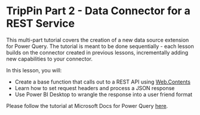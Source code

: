 # TripPin Part 2 - Data Connector for a REST Service
This multi-part tutorial covers the creation of a new data source extension for Power Query. The tutorial is meant to be done sequentially -
each lesson builds on the connector created in previous lessons, incrementally adding new capabilities to your connector. 

In this lesson, you will:

* Create a base function that calls out to a REST API using [Web.Contents](https://msdn.microsoft.com/library/mt260892.aspx)
* Learn how to set request headers and process a JSON response
* Use Power BI Desktop to wrangle the response into a user friend format

Please follow the tutorial at Microsoft Docs for Power Query [here](https://docs.microsoft.com/en-us/power-query/samples/trippin/2-rest/readme).